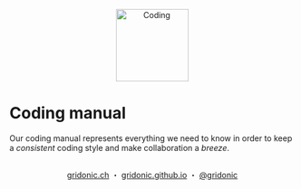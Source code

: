 <p align="center"><img src="https://gridonic.github.io/assets/images/logos/coding.svg" alt="Coding" width="128"></p>

# Coding manual

Our coding manual represents everything we need to know in order to keep a *consistent* coding style and make collaboration a *breeze*.

##  
<p align="center">
  <a href="https://gridonic.ch">gridonic.ch</a> ・
  <a href="https://gridonic.github.io">gridonic.github.io</a> ・
  <a href="https://twitter.com/gridonic">@gridonic</a>
</p>
